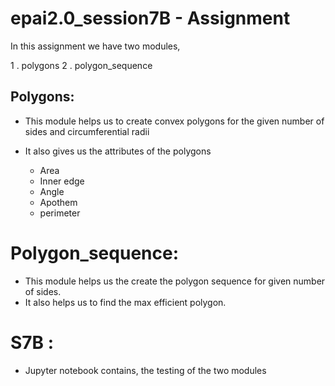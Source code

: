 # epai2.0_session7B - Assignment

In this assignment we have two modules,

1 . polygons
2 . polygon_sequence


## Polygons:
- This module helps us to create  convex polygons for the given number of sides and circumferential radii

- It also gives us the attributes of the polygons
  - Area
  - Inner edge
  - Angle
  - Apothem
  - perimeter

# Polygon_sequence:
- This module helps us the create the polygon sequence for given number of sides.
- It also helps us to find the max efficient polygon.

#  S7B :
-  Jupyter notebook contains, the testing of the two modules